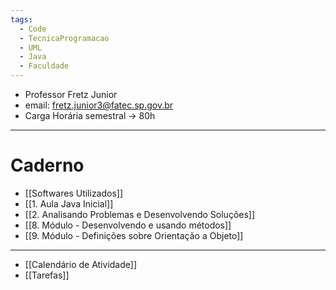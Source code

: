 ```yaml
---
tags:
  - Code
  - TecnicaProgramacao
  - UML
  - Java
  - Faculdade
---
```

- Professor Fretz Junior
- email: fretz.junior3@fatec.sp.gov.br
- Carga Horária semestral -> 80h
---
# Caderno
- [[Softwares Utilizados]]
- [[1. Aula Java Inicial]]
- [[2. Analisando Problemas e Desenvolvendo Soluções]]
- [[8. Módulo - Desenvolvendo e usando métodos]]
- [[9. Módulo - Definições sobre Orientação a Objeto]]
---
- [[Calendário de Atividade]]
- [[Tarefas]]